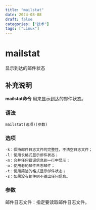 ```yaml
---
title: "mailstat"
date: 2024-08-08
draft: false
categories: ["技术"]
tags: ["Linux"]
---
```

mailstat
===

显示到达的邮件状态

## 补充说明

**mailstat命令** 用来显示到达的邮件状态。

###  语法

```shell
mailstat(选项)(参数)
```

###  选项

```shell
-k：保持邮件日志文件的完整性，不清空日志文件；
-l：使用长格式显示邮件状态；
-m：合并任何错误信息到一行中显示；
-o：使用老的邮件日志邮件；
-t：使用简洁的格式显示邮件状态；
-s：如果没有邮件则不输出任何信息。
```

###  参数

邮件日志文件：指定要读取邮件日志文件。



